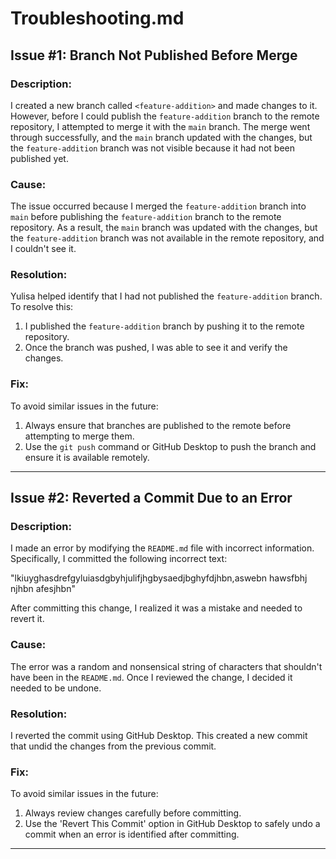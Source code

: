 # Troubleshooting.md

## Issue #1: Branch Not Published Before Merge

### Description:
I created a new branch called `<feature-addition>` and made changes to it. However, before I could publish the `feature-addition` branch to the remote repository, I attempted to merge it with the `main` branch. The merge went through successfully, and the `main` branch updated with the changes, but the `feature-addition` branch was not visible because it had not been published yet.

### Cause:
The issue occurred because I merged the `feature-addition` branch into `main` before publishing the `feature-addition` branch to the remote repository. As a result, the `main` branch was updated with the changes, but the `feature-addition` branch was not available in the remote repository, and I couldn't see it.

### Resolution:
Yulisa helped identify that I had not published the `feature-addition` branch. To resolve this:
1. I published the `feature-addition` branch by pushing it to the remote repository.
2. Once the branch was pushed, I was able to see it and verify the changes.

### Fix:
To avoid similar issues in the future:
1. Always ensure that branches are published to the remote before attempting to merge them.
2. Use the `git push` command or GitHub Desktop to push the branch and ensure it is available remotely.

---


## Issue #2: Reverted a Commit Due to an Error

### Description:
I made an error by modifying the `README.md` file with incorrect information. Specifically, I committed the following incorrect text:

"lkiuyghasdrefgyluiasdgbyhjulifjhgbysaedjbghyfdjhbn,aswebn hawsfbhj njhbn afesjhbn"


After committing this change, I realized it was a mistake and needed to revert it.

### Cause:
The error was a random and nonsensical string of characters that shouldn't have been in the `README.md`. Once I reviewed the change, I decided it needed to be undone.

### Resolution:
I reverted the commit using GitHub Desktop. This created a new commit that undid the changes from the previous commit.

### Fix:
To avoid similar issues in the future:
1. Always review changes carefully before committing.
2. Use the 'Revert This Commit' option in GitHub Desktop to safely undo a commit when an error is identified after committing.

---
